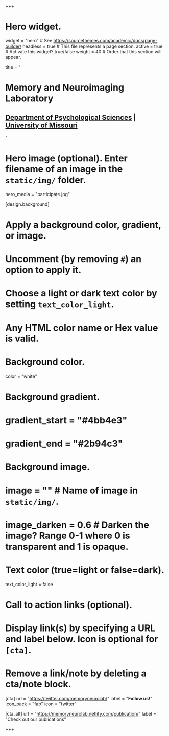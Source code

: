 +++
# Hero widget.
widget = "hero"  # See https://sourcethemes.com/academic/docs/page-builder/
headless = true  # This file represents a page section.
active = true  # Activate this widget? true/false
weight = 40  # Order that this section will appear.

title = "<h1>Memory and Neuroimaging Laboratory</h1><p><h2>[Department of Psychological Sciences](https://psychology.missouri.edu/) | [University of Missouri](https://missouri.edu/)</h2>"

# Hero image (optional). Enter filename of an image in the `static/img/` folder.
hero_media = "participate.jpg"

[design.background]
  # Apply a background color, gradient, or image.
  #   Uncomment (by removing `#`) an option to apply it.
  #   Choose a light or dark text color by setting `text_color_light`.
  #   Any HTML color name or Hex value is valid.

  # Background color.
  color = "white"
  
  # Background gradient.
  # gradient_start = "#4bb4e3"
  # gradient_end = "#2b94c3"
  
  # Background image.
  # image = ""  # Name of image in `static/img/`.
  # image_darken = 0.6  # Darken the image? Range 0-1 where 0 is transparent and 1 is opaque.

  # Text color (true=light or false=dark).
  text_color_light = false

# Call to action links (optional).
#   Display link(s) by specifying a URL and label below. Icon is optional for `[cta]`.
#   Remove a link/note by deleting a cta/note block.
[cta]
  url = "https://twitter.com/memoryneurolab/"
  label = "**Follow us!**"
  icon_pack = "fab"
  icon = "twitter"
  
[cta_alt]
  url = "https://memoryneurolab.netlify.com/publication/"
  label = "Check out our publications"

+++
